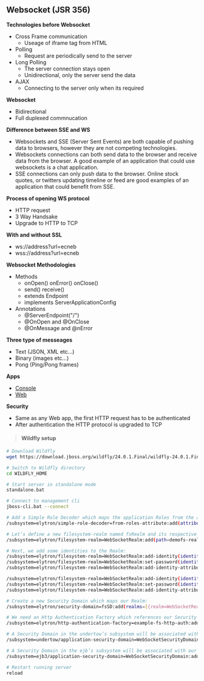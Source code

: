 ## Websocket (JSR 356)

**Technologies before Websocket**
- Cross Frame communication
	- Useage of iframe tag from HTML
- Polling
	- Request are periodically send to the server
- Long Polling
	- The server connection stays open
	- Unidirectional, only the server send the data
- AJAX
	- Connecting to the server only when its required

**Websocket**
- Bidirectional
- Full duplexed commnucation

**Difference between SSE and WS**
- Websockets and SSE (Server Sent Events) are both capable of pushing data to browsers, however they are not competing technologies.
- Websockets connections can both send data to the browser and receive data from the browser. A good example of an application that could use websockets is a chat application.
- SSE connections can only push data to the browser. Online stock quotes, or twitters updating timeline or feed are good examples of an application that could benefit from SSE.

**Process of opening WS protocol**
- HTTP request
- 3 Way Handsake
- Upgrade to HTTP to TCP

**With and without SSL**
- ws://address?url=ecneb
- wss://address?url=ecneb

**Websocket Methodologies**
- Methods
	- onOpen() onError() onClose()
	- send() receive()
	- extends Endpoint
	- implements ServerApplicationConfig
- Annotations
	- @ServerEndpoint("/")
	- @OnOpen and @OnClose
	- @OnMessage and @nError

**Three type of messeages**
- Text (JSON, XML etc...)
- Binary (images etc...)
- Pong (Ping/Pong frames)

**Apps**
- [Console](https://github.com/matebence/ws/tree/master)
- [Web](https://github.com/matebence/ws/tree/web-app)

**Security**
- Same as any Web app, the first HTTP request has to be authenticated
- After authentication the HTTP protocol is upgraded to TCP

> #### Wildfly setup

```bash
# Download Wildfly
wget https://download.jboss.org/wildfly/24.0.1.Final/wildfly-24.0.1.Final.zip

# Switch to Wildfly directory
cd WILDFLY_HOME

# Start server in standalone mode
standalone.bat

# Connect to management cli
jboss-cli.bat --connect

# Add a Simple Role Decoder which maps the application Roles from the attribute Roles in the File system.
/subsystem=elytron/simple-role-decoder=from-roles-attribute:add(attribute=Roles)

# Let’s define a new filesystem-realm named fsRealm and its respective path on the file system:
/subsystem=elytron/filesystem-realm=WebSocketRealm:add(path=demofs-realm-users,relative-to=jboss.server.config.dir)

# Next, we add some identities to the Realm:
/subsystem=elytron/filesystem-realm=WebSocketRealm:add-identity(identity=bence)
/subsystem=elytron/filesystem-realm=WebSocketRealm:set-password(identity=bence,clear={password="password123"})
/subsystem=elytron/filesystem-realm=WebSocketRealm:add-identity-attribute(identity=bence,name=Roles, value=["user"])

/subsystem=elytron/filesystem-realm=WebSocketRealm:add-identity(identity=ecneb)
/subsystem=elytron/filesystem-realm=WebSocketRealm:set-password(identity=ecneb,clear={password="password123"})
/subsystem=elytron/filesystem-realm=WebSocketRealm:add-identity-attribute(identity=ecneb,name=Roles, value=["admin"])

# Create a new Security Domain which maps our Realm:
/subsystem=elytron/security-domain=fsSD:add(realms=[{realm=WebSocketRealm,role-decoder=from-roles-attribute}],default-realm=WebSocketRealm,permission-mapper=default-permission-mapper)

# We need an Http Authentication Factory which references our Security Domain:
/subsystem=elytron/http-authentication-factory=example-fs-http-auth:add(http-server-mechanism-factory=global,security-domain=fsSD,mechanism-configurations=[{mechanism-name=BASIC,mechanism-realm-configurations=[{realm-name=RealmUsersRoles}]}])

# A Security Domain in the undertow’s subsystem will be associated with our Http Authentication Factory:
/subsystem=undertow/application-security-domain=WebSocketSecurityDomain:add(http-authentication-factory=example-fs-http-auth)

# A Security Domain in the ejb’s subsystem will be associated with our WebSocketSecurityDomain:
/subsystem=ejb3/application-security-domain=WebSocketSecurityDomain:add(security-domain=fsSD) 

# Restart running server
reload
```